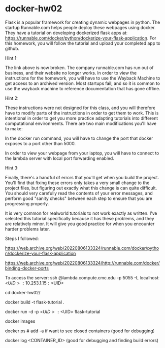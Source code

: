 # docker-hw02

Flask is a popular framework for creating dynamic webpages in python. The startup Runnable.com helps people deploy these webpages using docker. They have a tutorial on developing dockerized flask apps at: https://runnable.com/docker/python/dockerize-your-flask-application. For this homework, you will follow the tutorial and upload your completed app to github.

Hint 1:

The link above is now broken. The company runnable.com has run out of business, and their website no longer works. In order to view the instructions for the homework, you will have to use the Wayback Machine to get access to an archived version. Most startups fail, and so it is common to use the wayback machine to reference documentation that has gone offline.

Hint 2:

These instructions were not designed for this class, and you will therefore have to modify parts of the instructions in order to get them to work. This is intentional in order to get you more practice adapting tutorials into different computational environments. There are two main modifications you'll have to make:

In the docker run command, you will have to change the port that docker exposes to a port other than 5000.

In order to view your webpage from your laptop, you will have to connect to the lambda server with local port forwarding enabled.

Hint 3:

Finally, there's a handful of errors that you'll get when you build the project. You'll find that fixing these errors only takes a very small change to the project files, but figuring out exactly what this change is can quite difficult. You should very carefully read the contents of your error messages, and perform good "sanity checks" between each step to ensure that you are progressing properly.

It is very common for realworld tutorials to not work exactly as written. I've selected this tutorial specifically because it has these problems, and they are relatively minor. It will give you good practice for when you encounter harder problems later.

Steps I followed:

https://web.archive.org/web/20220806133324/runnable.com/docker/python/dockerize-your-flask-application

https://web.archive.org/web/20220806133324/http://runnable.com/docker/binding-docker-ports

To access the server: ssh <USERNAME>@lambda.compute.cmc.edu -p 5055 -L localhost:<$UID>:10.253.1.15:<$UID>

cd docker-hw02/

docker build -t flask-tutorial .

docker run -d -p <$UID>:<$UID> flask-tutorial

docker images

docker ps # add -a if want to see closed containers (good for debugging)

docker log <CONTAINER_ID> (good for debugging and finding build errors)
